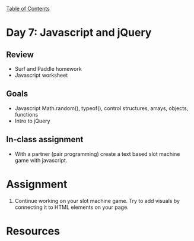 [Table of Contents](/README.md)

# Day 7: Javascript and jQuery

## Review
- Surf and Paddle homework
- Javascript worksheet

## Goals
- Javascript Math.random(), typeof(), control structures, arrays, objects, functions
- Intro to jQuery

## In-class assignment
- With a partner (pair programming) create a text based slot machine game with javascript.

# Assignment
1. Continue working on your slot machine game. Try to add visuals by connecting it to HTML elements on your page.

# Resources
